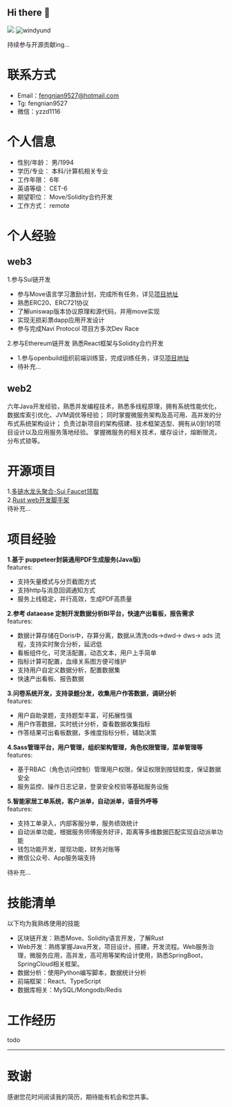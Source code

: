 ## Hi there 👋

<p align="left">
  <img src="https://github-readme-stats.vercel.app/api?username=windyund&show_icons=true&theme=graywhite"/>
  <img  src="https://github-readme-stats.vercel.app/api/top-langs/?username=windyund&layout=compact&hide=html" alt="windyund" />
</p>



持续参与开源贡献ing...

# 联系方式

- Email：fengnian9527@hotmail.com
- Tg: fengnian9527
- 微信：yzzd1116

# 个人信息

- 性别/年龄： 男/1994
- 学历/专业： 本科/计算机相关专业
- 工作年限：  6年
- 英语等级：  CET-6
- 期望职位：  Move/Solidity合约开发
- 工作方式：  remote

# 个人经验
## web3
1.参与Sui链开发
- 参与Move语言学习激励计划，完成所有任务，详见[项目地址](https://github.com/windyund/letsmove)
- 熟悉ERC20、ERC721协议
- 了解uniswap版本协议原理和源代码，并用move实现
- 实现无损彩票dapp应用开发设计
- 参与完成Navi Protocol 项目方多次Dev Race

2.参与Ethereum链开发
  熟悉React框架与Solidity合约开发
- 1.参与openbuild组织前端训练营，完成训练任务，详见[项目地址](https://github.com/windyund/Web3-Frontend-Bootcamp)
- 待补充...
## web2
  六年Java开发经验，熟悉并发编程技术，熟悉多线程原理，拥有系统性能优化，数据库索引优化、JVM调优等经验；
  同时掌握微服务架构及高可用、高并发的分布式系统架构设计；
  负责过新项目的架构搭建、技术框架选型、拥有从0到1的项目设计以及应用服务落地经验。
  掌握微服务的相关技术，缓存设计，熔断限流，分布式锁等。

# 开源项目<br>
1.[多链水龙头聚合-Sui Faucet领取](https://github.com/windyund/Sui_Faucet) <br>
2.[Rust web开发脚手架](https://github.com/windyund/rust-web-template)<br>
待补充...


# 项目经验
**1.基于 puppeteer封装通用PDF生成服务(Java版)** <br>
features:
- 支持矢量模式与分页截图方式
- 支持http与消息回调通知方式
- 服务上线稳定，并行高效，生成PDF高质量

**2.参考 dataease 定制开发数据分析BI平台，快速产出看板，报告需求**<br>
  features:
- 数据计算存储在Doris中，存算分离，数据从清洗ods->dwd-> dws-> ads 流程，支持实时聚合分析，延迟低
- 看板组件化，可灵活配置，动态文本，用户上手简单
- 指标计算可配置，血缘关系图方便可维护
- 支持用户自定义数据分析，配置数据集
- 快速产出看板、报告数据

**3.问卷系统开发，支持录题分发，收集用户作答数据，调研分析**<br>
  features:
- 用户自助录题，支持题型丰富，可拓展性强
- 用户作答数据，实时统计分析，查看数据收集指标
- 作答结果可出看板数据，多维度指标分析，辅助决策

**4.Sass管理平台，用户管理，组织架构管理，角色权限管理，菜单管理等**<br>
  features:
- 基于RBAC（角色访问控制）管理用户权限，保证权限到按钮粒度，保证数据安全
- 服务监控、操作日志记录，登录安全校验等基础服务设施

**5.智能家居工单系统，客户派单，自动派单，语音外呼等**<br>
  features:
- 支持工单录入，内部客服分单，服务绩效统计
- 自动派单功能，根据服务师傅服务好评，距离等多维数据匹配实现自动派单功能
- 钱包功能开发，提现功能，财务对账等
- 微信公众号、App服务端支持


待补充...

# 技能清单

以下均为我熟练使用的技能

- 区块链开发：熟悉Move、Solidity语言开发，了解Rust
- Web开发：熟练掌握Java开发，项目设计，搭建，开发流程。Web服务治理，微服务应用，高并发，高可用等架构设计使用，熟悉SpringBoot，SpringCloud相关框架。
- 数据分析：使用Python编写脚本，数据统计分析
- 前端框架：React、TypeScript
- 数据库相关：MySQL/Mongodb/Redis



# 工作经历

todo


---      
# 致谢
感谢您花时间阅读我的简历，期待能有机会和您共事。








<!--
**windyund/windyund** is a ✨ _special_ ✨ repository because its `README.md` (this file) appears on your GitHub profile.

Here are some ideas to get you started:

- 🔭 I’m currently working on ...
- 🌱 I’m currently learning ...
- 👯 I’m looking to collaborate on ...
- 🤔 I’m looking for help with ...
- 💬 Ask me about ...
- 📫 How to reach me: ...
- 😄 Pronouns: ...
- ⚡ Fun fact: ...
-->
